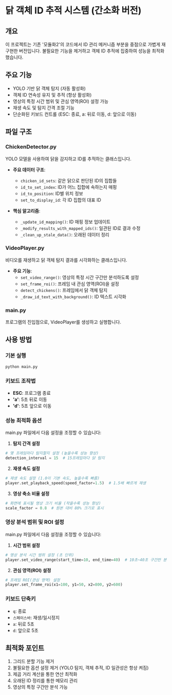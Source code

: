 # 닭 객체 ID 추적 시스템 (간소화 버전)

## 개요
이 프로젝트는 기존 '모듈화2'의 코드에서 ID 관리 메커니즘 부분을 중점으로 가볍게 재구현한 버전입니다. 불필요한 기능을 제거하고 객체 ID 추적에 집중하여 성능을 최적화했습니다.

## 주요 기능
- YOLO 기반 닭 객체 탐지 (자동 활성화)
- 객체 ID 연속성 유지 및 추적 (항상 활성화)
- 영상의 특정 시간 범위 및 관심 영역(ROI) 설정 가능
- 재생 속도 및 탐지 간격 조절 기능
- 단순화된 키보드 컨트롤 (ESC: 종료, a: 뒤로 이동, d: 앞으로 이동)

## 파일 구조

### ChickenDetector.py
YOLO 모델을 사용하여 닭을 감지하고 ID를 추적하는 클래스입니다.

- **주요 데이터 구조**:
  - `chicken_id_sets`: 같은 닭으로 판단된 ID의 집합들
  - `id_to_set_index`: ID가 어느 집합에 속하는지 매핑
  - `id_to_position`: ID별 위치 정보
  - `set_to_display_id`: 각 ID 집합의 대표 ID

- **핵심 알고리즘**:
  - `_update_id_mapping()`: ID 매핑 정보 업데이트
  - `_modify_results_with_mapped_ids()`: 일관된 ID로 결과 수정
  - `_clean_up_stale_data()`: 오래된 데이터 정리

### VideoPlayer.py
비디오를 재생하고 닭 객체 탐지 결과를 시각화하는 클래스입니다.

- **주요 기능**:
  - `set_video_range()`: 영상의 특정 시간 구간만 분석하도록 설정
  - `set_frame_roi()`: 프레임 내 관심 영역(ROI)을 설정
  - `detect_chickens()`: 프레임에서 닭 객체 탐지
  - `_draw_id_text_with_background()`: ID 텍스트 시각화

### main.py
프로그램의 진입점으로, VideoPlayer를 생성하고 실행합니다.

## 사용 방법

### 기본 실행
```python
python main.py
```

### 키보드 조작법
- **ESC**: 프로그램 종료
- **'a'**: 5초 뒤로 이동
- **'d'**: 5초 앞으로 이동

### 성능 최적화 옵션
main.py 파일에서 다음 설정을 조정할 수 있습니다:

1. **탐지 간격 설정**
```python
# 몇 프레임마다 탐지할지 설정 (높을수록 성능 향상)
detection_interval = 15  # 15프레임마다 닭 탐지
```

2. **재생 속도 설정**
```python
# 재생 속도 설정 (1.0이 기본 속도, 높을수록 빠름)
player.set_playback_speed(speed_factor=1.5)  # 1.5배 빠르게 재생
```

3. **영상 축소 비율 설정** 
```python
# 화면에 표시될 영상 크기 비율 (작을수록 성능 향상)
scale_factor = 0.8  # 원본 대비 80% 크기로 표시
```

### 영상 분석 범위 및 ROI 설정
main.py 파일에서 다음 설정을 조정할 수 있습니다:

1. **시간 범위 설정**
```python
# 영상 분석 시간 범위 설정 (초 단위)
player.set_video_range(start_time=10, end_time=40)  # 10초~40초 구간만 분석
```

2. **관심 영역(ROI) 설정**
```python
# 프레임 ROI(관심 영역) 설정
player.set_frame_roi(x1=100, y1=50, x2=800, y2=600)
```

### 키보드 단축키
- `q`: 종료
- `스페이스바`: 재생/일시정지
- `a`: 뒤로 5초
- `d`: 앞으로 5초

## 최적화 포인트
1. 그리드 분할 기능 제거
2. 불필요한 옵션 설정 제거 (YOLO 탐지, 객체 추적, ID 일관성은 항상 켜짐)
3. 제곱 거리 계산을 통한 연산 최적화
4. 오래된 ID 정리를 통한 메모리 관리
5. 영상의 특정 구간만 분석 가능